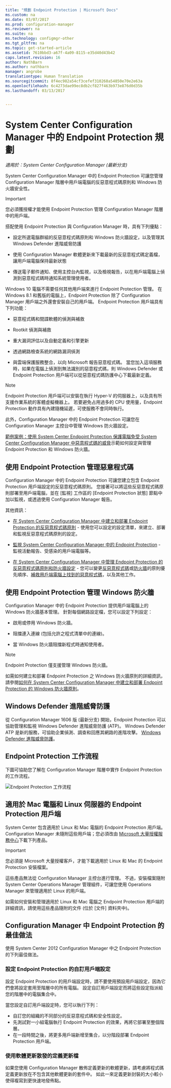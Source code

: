 ```yaml
---
title: "規劃 Endpoint Protection | Microsoft Docs"
ms.custom: na
ms.date: 03/07/2017
ms.prod: configuration-manager
ms.reviewer: na
ms.suite: na
ms.technology: configmgr-other
ms.tgt_pltfrm: na
ms.topic: get-started-article
ms.assetid: 7610bbd3-a67f-4a09-8115-e35d40d43b42
caps.latest.revision: 16
author: NathBarn
ms.author: nathbarn
manager: angrobe
translationtype: Human Translation
ms.sourcegitcommit: 8f4ec982a54cf3cefef310268a54850e70e2e63a
ms.openlocfilehash: 6c4273dae99ec8db2cf827f463b973e876d0d35b
ms.lasthandoff: 03/13/2017


---
```

# <a name="planning-for-endpoint-protection-in-system-center-configuration-manager"></a>System Center Configuration Manager 中的 Endpoint Protection 規劃

*適用於：System Center Configuration Manager (最新分支)*


System Center Configuration Manager 中的 Endpoint Protection 可讓您管理 Configuration Manager 階層中用戶端電腦的反惡意程式碼原則和 Windows 防火牆安全性。  

> [!IMPORTANT]  
>  您必須獲授權才能使用 Endpoint Protection 管理 Configuration Manager 階層中的用戶端。  

搭配使用 Endpoint Protection 與 Configuration Manager 時，具有下列優點：  

-   設定所選電腦群組的反惡意程式碼原則和 Windows 防火牆設定，以及管理其 Windows Defender 進階威脅防護  

-   使用 Configuration Manager 軟體更新來下載最新的反惡意程式碼定義檔，讓用戶端電腦保持最新狀態  

-   傳送電子郵件通知、使用主控台內監視，以及檢視報告，以在用戶端電腦上偵測到惡意程式碼時通知系統管理使用者。  

Windows 10 電腦不需要任何其他用戶端來進行 Endpoint Protection 管理。 在 Windows 8.1 和舊版的電腦上，Endpoint Protection 除了 Configuration Manager 用戶端之外還會安裝自己的用戶端。 Endpoint Protection 用戶端具有下列功能：  

-   惡意程式碼和間諜軟體的偵測與補救  

-   Rootkit 偵測與補救  

-   重大漏洞評估以及自動定義和引擎更新  

-   透過網路檢查系統的網路漏洞偵測  

-   與雲端保護服務整合，以向 Microsoft 報告惡意程式碼。 當您加入這項服務時，如果在電腦上偵測到無法識別的惡意程式碼，則 Windows Defender 或 Endpoint Protection 用戶端可以從惡意程式碼防護中心下載最新定義。  

> [!NOTE]  
>  Endpoint Protection 用戶端可以安裝在執行 Hyper-V 的伺服器上，以及具有所支援作業系統的客體虛擬機器上。 若要避免占用過多的 CPU 使用量，Endpoint Protection 動作具有內建隨機延遲，可使服務不會同時執行。  

  此外，Configuration Manager 中的 Endpoint Protection 可讓您在 Configuration Manager 主控台中管理 Windows 防火牆設定。  

 [範例案例：使用 System Center Endpoint Protection 保護電腦免受 System Center Configuration Manager 中惡意程式碼的威脅](../deploy-use/scenarios-endpoint-protection.md)示範如何設定與管理 Endpoint Protection 和 Windows 防火牆。  

## <a name="managing-malware-with-endpoint-protection"></a>使用 Endpoint Protection 管理惡意程式碼  

Configuration Manager 中的 Endpoint Protection 可讓您建立包含 Endpoint Protection 用戶端設定的反惡意程式碼原則。 您接著可以將這些反惡意程式碼原則部署至用戶端電腦，並在 [監視] 工作區的 [Endpoint Protection 狀態] 節點中加以監視，或透過使用 Configuration Manager 報告。  

 其他資訊：  

-   [在 System Center Configuration Manager 中建立和部署 Endpoint Protection 的反惡意程式碼原則](../deploy-use/endpoint-antimalware-policies.md) - 使用您可以設定的設定清單，來建立、部署和監視反惡意程式碼原則的設定。  

-   [監視 System Center Configuration Manager 中的 Endpoint Protection](../deploy-use/monitor-endpoint-protection.md) - 監視活動報告、受感染的用戶端電腦等。   

-   [在 System Center Configuration Manager 中管理 Endpoint Protection 的反惡意程式碼原則和防火牆設定](../deploy-use/endpoint-antimalware-firewall.md) - 您可以變更[反惡意程式碼](../deploy-use/endpoint-antimalware-firewall.md#manage-antimalware-policies)或[防火牆](../deploy-use/endpoint-antimalware-firewall.md#manage-windows-firewall-policies)的原則優先順序、[補救用戶端電腦上找到的惡意程式碼](../deploy-use/endpoint-antimalware-firewall.md#remediate-detected-malware)，以及其他工作。

## <a name="managing-windows-firewall-with-endpoint-protection"></a>使用 Endpoint Protection 管理 Windows 防火牆  
 Configuration Manager 中的 Endpoint Protection 提供用戶端電腦上的 Windows 防火牆基本管理。 針對每個網路設定檔，您可以設定下列設定：  

-   啟用或停用 Windows 防火牆。  

-   阻擋連入連線 (包括允許之程式清單中的連線)。  

-   當 Windows 防火牆阻擋新程式時通知使用者。  

> [!NOTE]  
>  Endpoint Protection 僅支援管理 Windows 防火牆。  

  如需如何建立和部署 Endpoint Protection 之 Windows 防火牆原則的詳細資訊，請參閱[如何在 System Center Configuration Manager 中建立和部署 Endpoint Protection 的 Windows 防火牆原則](../deploy-use/create-windows-firewall-policies.md)。  

## <a name="windows-defender-advanced-threat-protection"></a>Windows Defender 進階威脅防護

從 Configuration Manager 1606 版 (最新分支) 開始，Endpoint Protection 可以協助管理和監視 Windows Defender 進階威脅防護 (ATP)。 Windows Defender ATP 是新的服務，可協助企業偵測、調查和回應其網路的進階攻擊。 [Windows Defender 進階威脅防護](../deploy-use/windows-defender-advanced-threat-protection.md)。

## <a name="endpoint-protection-workflow"></a>Endpoint Protection 工作流程  
 下圖可協助您了解在 Configuration Manager 階層中實作 Endpoint Protection 的工作流程。  

 ![Endpoint Protection 工作流程](../media/Endpoint-Protection-Workflow.gif)

## <a name="endpoint-protection-client-for-mac-computers-and-linux-servers"></a>適用於 Mac 電腦和 Linux 伺服器的 Endpoint Protection 用戶端  
 System Center 包含適用於 Linux 和 Mac 電腦的 Endpoint Protection 用戶端。 Configuration Manager 未隨附這些用戶端；您必須改由 [Microsoft 大量授權服務中心](https://www.microsoft.com/licensing/servicecenter/default.aspx)下載下列產品。  

> [!IMPORTANT]  
>  您必須是 Microsoft 大量授權客戶，才能下載適用於 Linux 和 Mac 的 Endpoint Protection 安裝檔案。  

 這些產品無法從 Configuration Manager 主控台進行管理。 不過，安裝檔案隨附 System Center Operations Manager 管理組件，可讓您使用 Operations Manager 來管理適用於 Linux 的用戶端。  

 如需如何安裝和管理適用於 Linux 和 Mac 電腦之 Endpoint Protection 用戶端的詳細資訊，請使用這些產品隨附的文件 (位於 [文件]  資料夾中)。

## <a name="best-practices-for-endpoint-protection-in-configuration-manager"></a>Configuration Manager 中 Endpoint Protection 的最佳做法  
 使用 System Center 2012 Configuration Manager 中之 Endpoint Protection 的下列最佳做法。  

### <a name="configure-custom-client-settings-for-endpoint-protection"></a>設定 Endpoint Protection 的自訂用戶端設定  
 設定 Endpoint Protection 的用戶端設定時，請不要使用預設用戶端設定，因為它們會將設定套用至階層中的所有電腦。 設定自訂用戶端設定而將這些設定指派給您的階層中的電腦集合中。  

 當您設定自訂用戶端設定時，您可以執行下列：  

-   自訂您的組織的不同部分的反惡意程式碼和安全性設定。  
-   先測試對一小組電腦執行 Endpoint Protection 的效果，再將它部署至整個階層。  
-   在一段時間之後，將更多用戶端新增至集合，以分階段部署 Endpoint Protection 用戶端。  

### <a name="distributing-definition-updates-by-using-software-updates"></a>使用軟體更新散發的定義更新檔  
 如果您使用 Configuration Manager 散佈定義更新的軟體更新，請考慮將程式碼定義更新放在不包含其他軟體更新的套件中。 如此一來定義更新封裝的大小較小使得複寫到更快速地發佈點。

